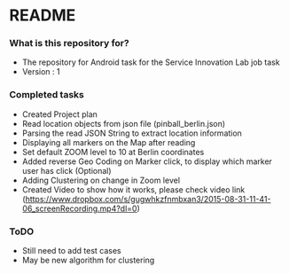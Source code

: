 # README #


### What is this repository for? ###

* The repository for Android task for the Service Innovation Lab job task
* Version : 1

### Completed tasks ###
* Created Project plan
* Read location objects from json file (pinball_berlin.json)
* Parsing the read JSON String to extract location information
* Displaying all markers on the Map after reading
* Set default ZOOM level to 10 at Berlin coordinates
* Added reverse Geo Coding on Marker click, to display which marker user has click (Optional)
* Adding Clustering on change in Zoom level  
* Created Video to show how it works, please check video link  (https://www.dropbox.com/s/gugwhkzfnmbxan3/2015-08-31-11-41-06_screenRecording.mp4?dl=0)


### ToDO ###

* Still need to add test cases
* May be new algorithm for clustering